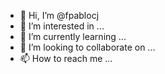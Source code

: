 - 👋 Hi, I’m @fpablocj
- 👀 I’m interested in ...
- 🌱 I’m currently learning ...
- 💞️ I’m looking to collaborate on ...
- 📫 How to reach me ...

<!---
fpablocj/fpablocj is a ✨ special ✨ repository because its `README.md` (this file) appears on your GitHub profile.
You can click the Preview link to take a look at your changes.
--->
